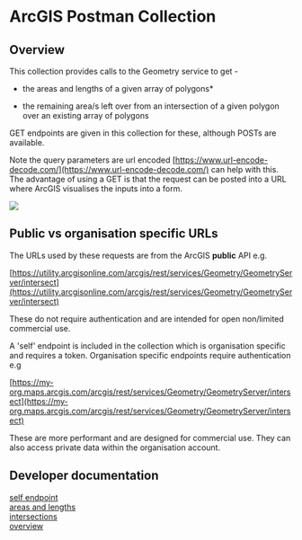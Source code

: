 # ArcGIS Postman Collection
## Overview

This collection provides calls to the Geometry service to get -

- the areas and lengths of a given array of polygons\*

- the remaining area/s left over from an intersection of a given polygon over an existing array of polygons


GET endpoints are given in this collection for these, although POSTs are available.

Note the query parameters are url encoded [https://www.url-encode-decode.com/](https://www.url-encode-decode.com/) can help with this. The advantage of using a GET is that the request can be posted into a URL where ArcGIS visualises the inputs into a form.

<img src="https://content.pstmn.io/7e8966f1-7b9f-4fb5-8604-5e053825b0c0/Z2VvbWV0cnkgc2VydmVyLnBuZw==">

## Public vs organisation specific URLs

The URLs used by these requests are from the ArcGIS **public** API e.g.

[https://utility.arcgisonline.com/arcgis/rest/services/Geometry/GeometryServer/intersect](https://utility.arcgisonline.com/arcgis/rest/services/Geometry/GeometryServer/intersect)

These do not require authentication and are intended for open non/limited commercial use.

A 'self' endpoint is included in the collection which is organisation specific and requires a token. Organisation specific endpoints require authentication e.g

[https://my-org.maps.arcgis.com/arcgis/rest/services/Geometry/GeometryServer/intersect](https://my-org.maps.arcgis.com/arcgis/rest/services/Geometry/GeometryServer/intersect)

These are more performant and are designed for commercial use. They can also access private data within the organisation account.

## Developer documentation
[self endpoint](https://developers.arcgis.com/rest/enterprise-administration/server/generatetoken/)<br>
[areas and lengths](https://developers.arcgis.com/rest/services-reference/enterprise/areas-and-lengths/)<br>
[intersections](https://developers.arcgis.com/rest/services-reference/enterprise/intersect.htm)<br>
[overview](https://developers.arcgis.com/documentation/)<br>
